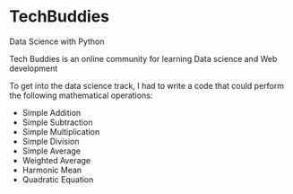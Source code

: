 # TechBuddies
Data Science with Python

Tech Buddies is an online community for learning Data science and Web development

To get into the data science track, I had to write a code that could perform the following mathematical operations:
- Simple Addition
- Simple Subtraction
- Simple Multiplication
- Simple Division
- Simple Average
- Weighted Average
- Harmonic Mean
- Quadratic Equation
